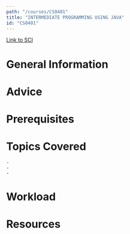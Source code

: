 ```yaml
---
path: "/courses/CS0401"
title: "INTERMEDIATE PROGRAMMING USING JAVA"
id: "CS0401"
---
```

[Link to SCI]("http://courses.sci.pitt.edu/courses/courses/view/CS-0401")

# General Information

# Advice


# Prerequisites
<!-- PREREQ_REPLACEMENT (Do not remove) -->

<!-- END PREREQ_REPLACEMENT (Do not remove) -->
# Topics Covered
	- 
	-
	-
# Workload

<!-- TESTIMONIALS
# Testimonials
This gets replaced with Gatsby, its
data comes from Google Sheets for easier
editing!
-->

# Resources
